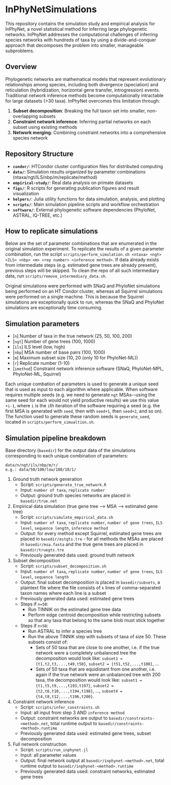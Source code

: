 # InPhyNetSimulations

This repository contains the simulation study and empirical analysis for InPhyNet, a novel statistical method for inferring large phylogenetic networks. InPhyNet addresses the computational challenges of inferring species networks with hundreds of taxa by using a divide-and-conquer approach that decomposes the problem into smaller, manageable subproblems.

## Overview

Phylogenetic networks are mathematical models that represent evolutionary relationships among species, including both divergence (speciation) and reticulation (hybridization, horizontal gene transfer, introgression) events. Traditional network inference methods become computationally intractable for large datasets (>30 taxa). InPhyNet overcomes this limitation through:

1. **Subset decomposition**: Breaking the full taxon set into smaller, non-overlapping subsets
2. **Constraint network inference**: Inferring partial networks on each subset using existing methods
3. **Network merging**: Combining constraint networks into a comprehensive species network

## Repository Structure

- **`condor/`**: HTCondor cluster configuration files for distributed computing
- **`data/`**: Simulation results organized by parameter combinations (ntaxa/ngt/ILS/nbp/m/replicate/method)
- **`empirical-study/`**: Real data analysis on primate datasets
- **`figs/`**: R scripts for generating publication figures and result visualization
- **`helpers/`**: Julia utility functions for data simulation, analysis, and plotting
- **`scripts/`**: Main simulation pipeline scripts and workflow orchestration
- **`software/`**: External phylogenetic software dependencies (PhyloNet, ASTRAL, IQ-TREE, etc.)

## How to replicate simulations

Below are the set of parameter combinations that are enumerated in the original simulation experiment. To replicate the results of a given parameter combination, run the script `scripts/perform_simulation.sh <ntaxa> <ngt> <ILS> <nbp> <m> <rep number> <inference method>`. If data already exists from intermediate steps (e.g. estimated gene trees are already present), previous steps will be skipped. To clean the repo of all such intermediary data, run `scripts/remove_intermediary_data.sh`.

Original simulations were performed with SNaQ and PhyloNet simulations being performed on an HT Condor cluster, whereas all Squirrel simulations were performed on a single machine. This is because the Squirrel simulations are exceptionally quick to run, whereas the SNaQ and PhyloNet simulations are exceptionally time consuming.

## Simulation parameters

- [`n`] Number of taxa in the true network (25, 50, 100, 200)
- [`ngt`] Number of gene trees (100, 1000)
- [`ils`] ILS level (low, high)
- [`nbp`] MSA number of base pairs (100, 1000)
- [`m`] Maximum subset size (10, 20 (only 10 for PhyloNet-ML))
- [`r`] Replicate number (1-10)
- [`imethod`] Constraint network inference software (SNaQ, PhyloNet-MPL, PhyloNet-ML, Squirrel)

Each unique combation of parameters is used to generate a unique seed that is used as input to each algorithm where applicable. When software requires multiple seeds (e.g. we need to generate `ngt` MSAs--using the same seed for each would not yield productive results) we use this value `+i-1`, where `i` is the `i`th iteration of the software requiring a seed (e.g. the first MSA is generated with `seed`, then with `seed+1`, then `seed+2`, and so on). The function used to generate these random seeds is `generate_seed`, located in `scripts/perform_simualtion.sh`.

## Simulation pipeline breakdown

Base directory (`basedir`) for the output data of the simulations corresponding to each unique combination of parameters:

```
data/n/ngt/ils/nbp/m/r/
e.g.: data/50/100/low/100/10/1/
```

1. Ground truth network generation
    - Script: `scripts/generate_true_network.R`
    - Input: `number of taxa`, `replicate number`
    - Output: ground truth species networks are placed in `basedir/true.net`
2. Empirical data simulation (true gene tree --> MSA --> estimated gene tree)
    - Script: `scripts/simulate_empirical_data.sh`
    - Input: `number of taxa`, `replicate number`, `number of gene trees`, `ILS level`, `sequence length`, `inference method`
    - Output: for every method except Squirrel, estimated gene trees are placed in `basedir/estgts.tre` - for all methods the MSAs are placed in `basedir/msa.fasta` and the true gene trees are placed in `basedir/truegts.tre`
    - Previously generated data used: ground truth network
3. Subset decomposition
    - Script: `scripts/subset_decomposition.sh`
    - Input: `number of taxa`, `replicate number`, `number of gene trees`, `ILS level`, `sequence length`
    - Output: final subset decomposition is placed in `basedir/subsets`, a plaintext file where the file consists of `k` lines of comma-separated taxon names where each line is a subset
    - Previously generated data used: estimated gene trees
    - Steps if `n=50`:
      - Run TINNIK on the estimated gene tree data
      - Perform edge centroid decomposition while restricting subsets so that any taxa that belong to the same blob must stick together
    - Steps if `n>50`:
      - Run ASTRAL to infer a species tree
      - Run the above TINNIK step with subsets of taxa of size 50. These subsets consist of:
        - Sets of 50 taxa that are close to one another, i.e. if the true network were a completely unbalanced tree the decomposition would look like: `subset1 = {t1,t2,t3,...,t49,t50}`, `subset2 = {t51,t52,...,t100}`, ...
        - Sets of 50 taxa that are equidistant from one another, i.e. again if the true network were an unbalanced tree with 200 taxa, the decomposition would look like: `subset1 = {t1,t5,t9,...,t193,t197}`, `subset2 = {t2,t6,t10,...,t194,t198}`, ..., `subset4 = {t4,t8,t12,...,t196,t200}`.
4. Constraint network inference
    - Script: `scripts/infer_constraints.sh`
    - Input: all input from step 3 AND `inference method`
    - Output: constraint networks are output to `basedir/constraints-<method>.net`, total runtime output to `basedir/constraints-<method>.runtime`
    - Previously generated data used: estimated gene trees, subset decomposition
5. Full network construction
    - Script: `scripts/run_inphynet.jl`
    - Input: all parameter values
    - Output: final network output at `basedir/inphynet-<method>.net`, total runtime output to `basedir/inphynet-<method>.runtime`
    - Previously generated data used: constraint networks, estimated gene trees

